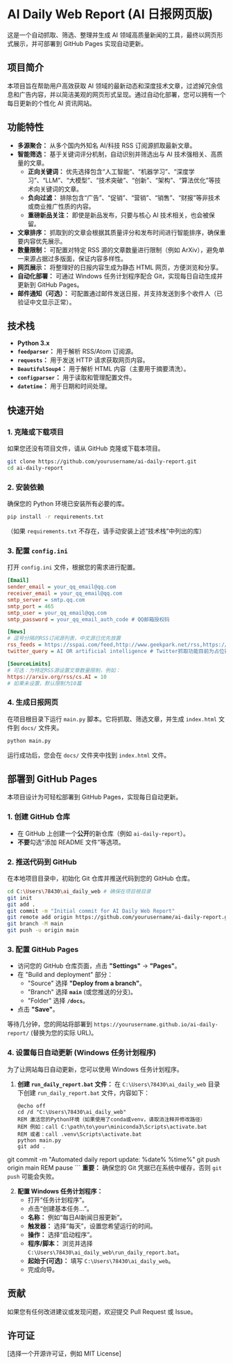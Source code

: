 # AI Daily Web Report (AI 日报网页版)

这是一个自动抓取、筛选、整理并生成 AI 领域高质量新闻的工具，最终以网页形式展示，并可部署到 GitHub Pages 实现自动更新。

## 项目简介

本项目旨在帮助用户高效获取 AI 领域的最新动态和深度技术文章，过滤掉冗余信息和广告内容，并以简洁美观的网页形式呈现。通过自动化部署，您可以拥有一个每日更新的个性化 AI 资讯网站。

## 功能特性

*   **多源聚合：** 从多个国内外知名 AI/科技 RSS 订阅源抓取最新文章。
*   **智能筛选：** 基于关键词评分机制，自动识别并筛选出与 AI 技术强相关、高质量的文章。
    *   **正向关键词：** 优先选择包含“人工智能”、“机器学习”、“深度学习”、“LLM”、“大模型”、“技术突破”、“创新”、“架构”、“算法优化”等技术向关键词的文章。
    *   **负向过滤：** 排除包含“广告”、“促销”、“营销”、“销售”、“财报”等非技术或商业推广性质的内容。
    *   **重磅新品关注：** 即使是新品发布，只要与核心 AI 技术相关，也会被保留。
*   **文章排序：** 抓取到的文章会根据其质量评分和发布时间进行智能排序，确保重要内容优先展示。
*   **数量限制：** 可配置对特定 RSS 源的文章数量进行限制（例如 ArXiv），避免单一来源占据过多版面，保证内容多样性。
*   **网页展示：** 将整理好的日报内容生成为静态 HTML 网页，方便浏览和分享。
*   **自动化部署：** 可通过 Windows 任务计划程序配合 Git，实现每日自动生成并更新到 GitHub Pages。
*   **邮件通知（可选）：** 可配置通过邮件发送日报，并支持发送到多个收件人（已验证中文显示正常）。

## 技术栈

*   **Python 3.x**
*   **`feedparser`：** 用于解析 RSS/Atom 订阅源。
*   **`requests`：** 用于发送 HTTP 请求获取网页内容。
*   **`BeautifulSoup4`：** 用于解析 HTML 内容（主要用于摘要清洗）。
*   **`configparser`：** 用于读取和管理配置文件。
*   **`datetime`：** 用于日期和时间处理。

## 快速开始

### 1. 克隆或下载项目

如果您还没有项目文件，请从 GitHub 克隆或下载本项目。

```bash
git clone https://github.com/yourusername/ai-daily-report.git
cd ai-daily-report
```

### 2. 安装依赖

确保您的 Python 环境已安装所有必要的库。

```bash
pip install -r requirements.txt
```
（如果 `requirements.txt` 不存在，请手动安装上述“技术栈”中列出的库）

### 3. 配置 `config.ini`

打开 `config.ini` 文件，根据您的需求进行配置。

```ini
[Email]
sender_email = your_qq_email@qq.com
receiver_email = your_qq_email@qq.com
smtp_server = smtp.qq.com
smtp_port = 465
smtp_user = your_qq_email@qq.com
smtp_password = your_qq_email_auth_code # QQ邮箱授权码

[News]
# 逗号分隔的RSS订阅源列表，中文源已优先放置
rss_feeds = https://sspai.com/feed,http://www.geekpark.net/rss,https://www.ifanr.com/feed,https://36kr.com/feed,https://www.jiqizhixin.com/rss,http://www.ruanyifeng.com/blog/atom.xml,https://tech.meituan.com/feed/,https://www.technologyreview.com/c/artificial-intelligence/feed/,https://www.theverge.com/rss/index.xml,https://techcrunch.com/category/artificial-intelligence/feed/,https://arxiv.org/rss/cs.AI,https://venturebeat.com/category/ai/feed/,https://ai.googleblog.com/feeds/posts/default,https://deepmind.google/blog/feed/,https://openai.com/blog/rss/,https://medium.com/feed/towards-data-science,https://machinelearningmastery.com/feed/,https://www.analyticsvidhya.com/feed/
twitter_query = AI OR artificial intelligence # Twitter抓取功能目前为占位符，不影响网页生成

[SourceLimits]
# 可选：为特定RSS源设置文章数量限制，例如：
https://arxiv.org/rss/cs.AI = 10
# 如果未设置，默认限制为10篇
```

### 4. 生成日报网页

在项目根目录下运行 `main.py` 脚本。它将抓取、筛选文章，并生成 `index.html` 文件到 `docs/` 文件夹。

```bash
python main.py
```

运行成功后，您会在 `docs/` 文件夹中找到 `index.html` 文件。

## 部署到 GitHub Pages

本项目设计为可轻松部署到 GitHub Pages，实现每日自动更新。

### 1. 创建 GitHub 仓库

*   在 GitHub 上创建一个**公开**的新仓库（例如 `ai-daily-report`）。
*   **不要**勾选“添加 README 文件”等选项。

### 2. 推送代码到 GitHub

在本地项目目录中，初始化 Git 仓库并推送代码到您的 GitHub 仓库。

```bash
cd C:\Users\78430\ai_daily_web # 确保在项目根目录
git init
git add .
git commit -m "Initial commit for AI Daily Web Report"
git remote add origin https://github.com/yourusername/ai-daily-report.git # 替换为您的仓库URL
git branch -M main
git push -u origin main
```

### 3. 配置 GitHub Pages

*   访问您的 GitHub 仓库页面，点击 **"Settings"** -> **"Pages"**。
*   在 "Build and deployment" 部分：
    *   "Source" 选择 **"Deploy from a branch"**。
    *   "Branch" 选择 **`main`** (或您推送的分支)。
    *   "Folder" 选择 **`/docs`**。
*   点击 **"Save"**。

等待几分钟，您的网站将部署到 `https://yourusername.github.io/ai-daily-report/` (替换为您的实际 URL)。

### 4. 设置每日自动更新 (Windows 任务计划程序)

为了让网站每日自动更新，您可以使用 Windows 任务计划程序。

1.  **创建 `run_daily_report.bat` 文件：**
    在 `C:\Users\78430\ai_daily_web` 目录下创建 `run_daily_report.bat` 文件，内容如下：
    ```batch
    @echo off
    cd /d "C:\Users\78430\ai_daily_web"
    REM 激活您的Python环境（如果使用了conda或venv，请取消注释并修改路径）
    REM 例如：call C:\path\to\your\miniconda3\Scripts\activate.bat
    REM 或者：call .venv\Scripts\activate.bat
    python main.py
    git add .
git commit -m "Automated daily report update: %date% %time%"
git push origin main
    REM pause
    ```
    **重要：** 确保您的 Git 凭据已在系统中缓存，否则 `git push` 可能会失败。

2.  **配置 Windows 任务计划程序：**
    *   打开“任务计划程序”。
    *   点击“创建基本任务...”。
    *   **名称：** 例如“每日AI新闻日报更新”。
    *   **触发器：** 选择“每天”，设置您希望运行的时间。
    *   **操作：** 选择“启动程序”。
    *   **程序/脚本：** 浏览并选择 `C:\Users\78430\ai_daily_web\run_daily_report.bat`。
    *   **起始于(可选)：** 填写 `C:\Users\78430\ai_daily_web`。
    *   完成向导。

## 贡献

如果您有任何改进建议或发现问题，欢迎提交 Pull Request 或 Issue。

## 许可证

[选择一个开源许可证，例如 MIT License]

